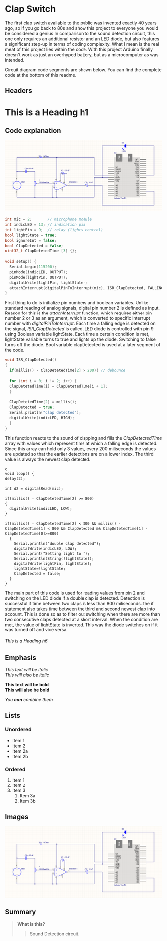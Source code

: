 # Clap Switch

The first clap switch available to the public was invented exactly 40 years ago, so if you go back to 80s and show this project to everyone you would be considered a genius 
In comparison to the sound detection circuit, this one only requires an additional resistor and an LED diode, but also features a significant step-up in terms of coding complexity.
What I mean is the real meat of this project lies within the code. With this project Arduino finally doesn't work as just an overhyped battery, but as a microcomputer as was intended.

Circuit diagram code segments are shown below. You can find the complete code at the bottom of this readme.   

## Headers

# This is a Heading h1
## Code explanation


![This is an alt text.](ledo.png "Circuit diagram.")

```c
int mic = 2;       // microphone module
int indicLED = 13; // indication pin
int lightPin = 9;  // relay (lights control)
bool lightState = true;
bool ignoreInt = false;
bool ClapDetected = false;
uint32_t ClapDetetedTime [3] {};

void setup() {
  Serial.begin(115200);
  pinMode(indicLED, OUTPUT);    
  pinMode(lightPin, OUTPUT);  
  digitalWrite(lightPin, lightState);
  attachInterrupt(digitalPinToInterrupt(mic), ISR_ClapDetected, FALLING);
}
```
First thing to do is initialize pin numbers and boolean variables. Unlike standard reading of analog signals, digital pin number 2 is defined as input.
Reason for this is the *attachInterrupt* function, which requires either pin number 2 or 3 as an argument, which is converted to specific interrupt number with *digitalPinToInterrupt*. Each time a falling edge is detected on the signal, *ISR_ClapDetected* is called.
LED diode is controlled with pin 9 using Boolean variable lightState. Each time a certain condition is met, lightState variable turns to true and lights up the diode. Switching to false turns off the diode.
Bool variable clapDetected is used at a later segment of the code.  

```c
void ISR_ClapDetected()
{
  if(millis() - ClapDetetedTime[2] > 200){ // debounce

  for (int i = 0; i != 2; i++) {
  ClapDetetedTime[i] = ClapDetetedTime[i + 1];
  }
  
  ClapDetetedTime[2] = millis();
  ClapDetected = true;
  Serial.println("clap detected");
  digitalWrite(indicLED, HIGH);
  }
}
```
This function reacts to the sound of clapping and fills the *ClapDetectedTime* array with values which represent time at which a falling edge is detected. 
Since this array can hold only 3 values, every 200 miliseconds the values are updated so that the earlier detections are on a lower index.
The third value is always the newest clap detected.
```
c
void loop() {
delay(2);

int d2 = digitalRead(mic);

if(millis() - ClapDetetedTime[2] >= 800)
{
  digitalWrite(indicLED, LOW);
}

if(millis() - ClapDetetedTime[2] < 800 && millis() - ClapDetetedTime[1] < 800 && ClapDetected && ClapDetetedTime[1] - ClapDetetedTime[0]>=800)
  {
    Serial.println("double clap detected");
    digitalWrite(indicLED, LOW);
    Serial.print("Setting light to ");
    Serial.println(String(!lightState));
    digitalWrite(lightPin, lightState);
    lightState=!lightState;
    ClapDetected = false;
  }
}
```
The main part of this code is used for reading values from pin 2 and switching on the LED diode if a double clap is detected. Detection is successful if time between two claps is less than 800 miliseconds.
the if statement also takes time between the third and second newest clap into account. This is done so as to filter out switching when there are more than two consecutive claps detected at a short interval.
When the condition are met, the value of lightState is inverted. This way the diode switches on if it was turned off and vice versa.

###### This is a Heading h6

## Emphasis

*This text will be italic*  
_This will also be italic_

**This text will be bold**  
__This will also be bold__

_You **can** combine them_

## Lists

### Unordered

* Item 1
* Item 2
* Item 2a
* Item 2b

### Ordered

1. Item 1
2. Item 2
3. Item 3
    1. Item 3a
    2. Item 3b

## Images

![This is an alt text.](ledo.png "LED diode circuit.")

## Summary

> **What is this?**
>
>> Sound Detection circuit.
